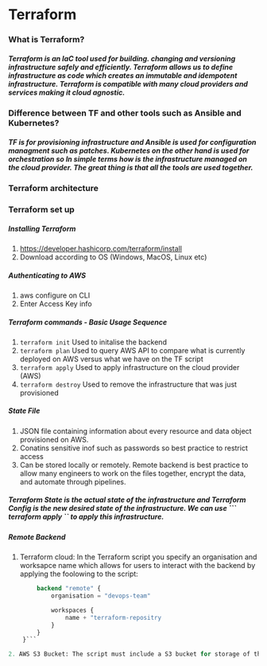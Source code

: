 # Terraform 

### What is Terraform?

##### Terraform is an IaC tool used for building. changing and versioning infrastructure safely and efficiently. Terraform allows us to define infrastructure as code which creates an immutable and idempotent infrastructure. Terraform is compatible with many cloud providers and services making it cloud agnostic.

### Difference between TF and other tools such as Ansible and Kubernetes?

##### TF is for provisioning infrastructure and Ansible is used for configuration managment such as patches. Kubernetes on the other hand is used for orchestration so In simple terms how is the infrastructure managed on the cloud provider. The great thing is that all the tools are used together.

### Terraform architecture

### Terraform set up 

##### Installing Terraform 
1. https://developer.hashicorp.com/terraform/install
2. Download according to OS (Windows, MacOS, Linux etc)
##### Authenticating to AWS
1. aws configure on CLI
2. Enter Access Key info

##### Terraform commands - Basic Usage Sequence
1. ``` terraform init ``` Used to initalise the backend
2. ``` terraform plan ``` Used to query AWS API to compare what is currently deployed on AWS versus what we have on the TF script
3. ``` terraform apply ``` Used to apply infrastructure on the cloud provider (AWS)
4. ``` terraform destroy ``` Used to remove the infrastructure that was just provisioned 

##### State File

1. JSON file containing information about every resource and data object provisioned on AWS.
2. Conatins sensitive inof such as passwords so best practice to restrict access
3. Can be stored locally or remotely. Remote backend is best practice to allow many engineers to work on the files together, encrypt the data, and automate through pipelines.

##### Terraform State is the actual state of the infrastructure and Terraform Config is the new desired state of the infrastructure. We can use ``` terraform apply `` to apply this infrastructure.

##### Remote Backend
1. Terraform cloud: In the Terraform script you specify an organisation and worksapce name which allows for users to interact with the backend by applying the foolowing to the script:
``` terraform {
        backend "remote" {
            organisation = "devops-team"

            workspaces {
                name + "terraform-repositry
            }
        }
    }```

2. AWS S3 Bucket: The script must include a S3 bucket for storage of the state file and a DynamoDB for locking from accessing the file if one user is activley working on the file. 